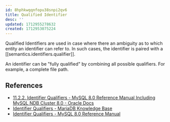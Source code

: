 ```yaml
---
id: 8hphkwqqnfopu38snpi2qv6
title: Qualified Identifier
desc: ''
updated: 1712955278632
created: 1712953075224
---
```


Qualified Identifiers are used in case where there an ambiguity as to which entity an identifier can refer to. In such cases, the identifier is paired with a [[semantics.identifiers.qualifier]].

An identifier can be "fully qualified" by combining all possible qualifiers. For example, a complete file path. 

## References

- [11.2.2. Identifier Qualifiers - MySQL 8.0 Reference Manual Including MySQL NDB Cluster 8.0 - Oracle Docs](https://docs.oracle.com/cd/E17952_01/mysql-8.0-en/identifier-qualifiers.html)
- [Identifier Qualifiers - MariaDB Knowledge Base](https://mariadb.com/kb/en/identifier-qualifiers/)
- [Identifier Qualifiers - MySQL 8.0 Reference Manual](https://dev.mysql.com/doc/refman/8.0/en/identifier-qualifiers.html)